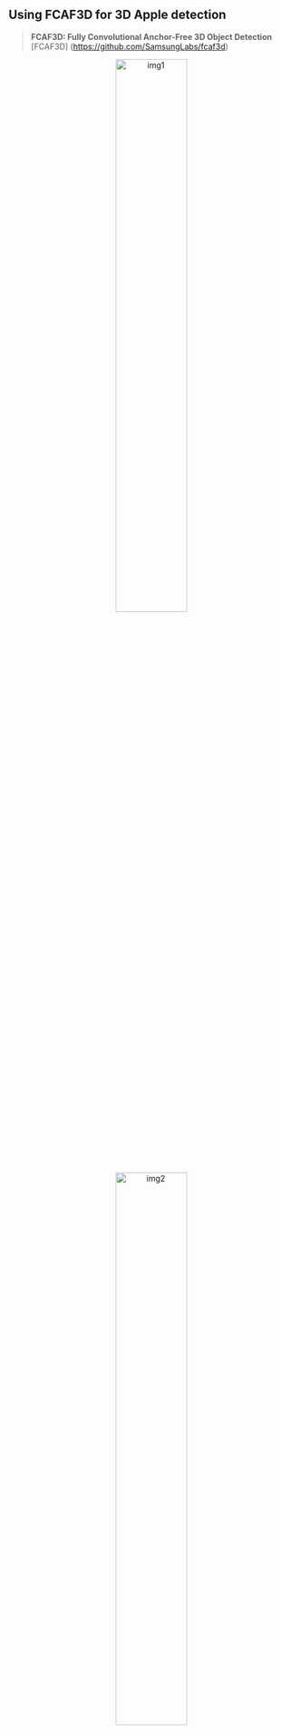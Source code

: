 ## Using FCAF3D for 3D Apple detection

> **FCAF3D: Fully Convolutional Anchor-Free 3D Object Detection**<br>
> [FCAF3D] (https://github.com/SamsungLabs/fcaf3d)


<p align="center">
  <img src="https://github.com/joshiaLee/3D_Object_Detection/assets/93809073/2278455e-af2a-416b-93c7-c0b2be09e397" alt="img1" width="50%"/>
</p>

<p align="center">
  <img src="https://github.com/joshiaLee/3D_Object_Detection/assets/93809073/e731a6f3-4511-441a-b3f9-7b0f6fef05d1" alt="img2" width="50%"/>
</p>



### Installation
For convenience, Docker is available [Dockerfile](docker/Dockerfile).

**Create your own Data**  
Look carefully `sunrgbd_trainval` folder.
make your own data like sample files.   

```shell
python tools/create_data.py sunrgbd --root-path ./data/sunrgbd --out-dir ./data/sunrgbd --extra-tag sunrgbd
```

**Training**
```shell
python tools/train.py configs/fcaf3d/fcaf3d_sunrgbd-3d-10class.py
```

**Precision on Apple Data**
| Object | mAP@0.25 | mAP@0.5 |
|:------:|:--------:|:-------:|
| Apple | 0.9894 | 0.9822 |



